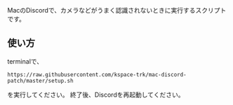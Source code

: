 MacのDiscordで、カメラなどがうまく認識されないときに実行するスクリプトです。
## 使い方
terminalで、
```
https://raw.githubusercontent.com/kspace-trk/mac-discord-patch/master/setup.sh
```
を実行してください。
終了後、Discordを再起動してください。
